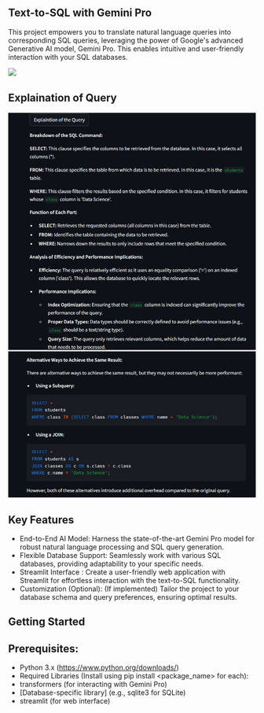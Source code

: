 ## Text-to-SQL with Gemini Pro

This project empowers you to translate natural language queries into corresponding SQL queries, leveraging the power of Google's advanced Generative AI model, Gemini Pro. This enables intuitive and user-friendly interaction with your SQL databases.

![](text_to_sql.jpg)

## Explaination of Query
![](IMG/explaination_1.jpg)
![](IMG/explaination_2.jpg)


## Key Features

- End-to-End AI Model: Harness the state-of-the-art Gemini Pro model for robust natural language processing and SQL query generation.
- Flexible Database Support: Seamlessly work with various SQL databases, providing adaptability to your specific needs.
- Streamlit Interface : Create a user-friendly web application with Streamlit for effortless interaction with the text-to-SQL functionality.
- Customization (Optional): (If implemented) Tailor the project to your database schema and query preferences, ensuring optimal results.


## Getting Started

## Prerequisites:

- Python 3.x (https://www.python.org/downloads/)
- Required Libraries (Install using pip install <package_name> for each):
- transformers (for interacting with Gemini Pro)
- [Database-specific library] (e.g., sqlite3 for SQLite)
- streamlit (for web interface)
  

